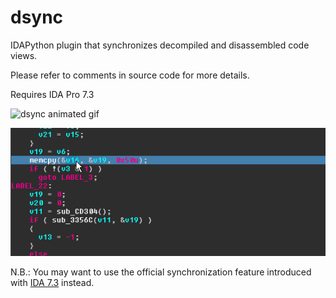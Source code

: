 # dsync

IDAPython plugin that synchronizes decompiled and disassembled code views.

Please refer to comments in source code for more details.

Requires IDA Pro 7.3

![dsync animated gif](/rsrc/sync.gif?raw=true)

![dsync hint animated gif](/rsrc/hint.gif?raw=true)

N.B.: You may want to use the official synchronization feature introduced with [IDA 7.3](https://www.hex-rays.com/products/ida/news/7_3/) instead.
